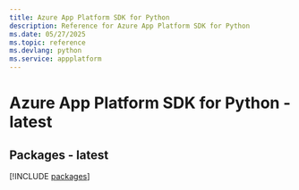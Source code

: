 ```yaml
---
title: Azure App Platform SDK for Python
description: Reference for Azure App Platform SDK for Python
ms.date: 05/27/2025
ms.topic: reference
ms.devlang: python
ms.service: appplatform
---
```

# Azure App Platform SDK for Python - latest
## Packages - latest
[!INCLUDE [packages](app-platform-index.md)]